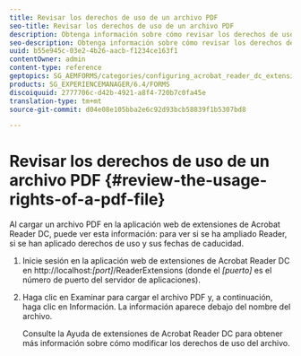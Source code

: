 ```yaml
---
title: Revisar los derechos de uso de un archivo PDF
seo-title: Revisar los derechos de uso de un archivo PDF
description: Obtenga información sobre cómo revisar los derechos de uso de un archivo PDF.
seo-description: Obtenga información sobre cómo revisar los derechos de uso de un archivo PDF.
uuid: b55e945c-03e2-4b26-aacb-f1234ce163f1
contentOwner: admin
content-type: reference
geptopics: SG_AEMFORMS/categories/configuring_acrobat_reader_dc_extensions
products: SG_EXPERIENCEMANAGER/6.4/FORMS
discoiquuid: 2777706c-d42b-4921-a8f4-720b7c0fa45e
translation-type: tm+mt
source-git-commit: d04e08e105bba2e6c92d93bcb58839f1b5307bd8

---
```



# Revisar los derechos de uso de un archivo PDF {#review-the-usage-rights-of-a-pdf-file}

Al cargar un archivo PDF en la aplicación web de extensiones de Acrobat Reader DC, puede ver esta información: para ver si se ha ampliado Reader, si se han aplicado derechos de uso y sus fechas de caducidad.

1. Inicie sesión en la aplicación web de extensiones de Acrobat Reader DC en http://localhost:*[port]*/ReaderExtensions (donde el *[puerto]* es el número de puerto del servidor de aplicaciones).
1. Haga clic en Examinar para cargar el archivo PDF y, a continuación, haga clic en Información. La información aparece debajo del nombre del archivo.

   Consulte la Ayuda de extensiones de Acrobat Reader DC para obtener más información sobre cómo modificar los derechos de uso del archivo.

